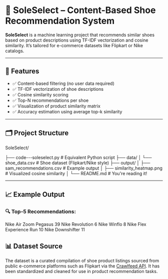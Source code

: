 # 👟 SoleSelect – Content-Based Shoe Recommendation System

**SoleSelect** is a machine learning project that recommends similar shoes based on product descriptions using TF-IDF vectorization and cosine similarity. It’s tailored for e-commerce datasets like Flipkart or Nike catalogs.

---

## 🚀 Features

- ✅ Content-based filtering (no user data required)
- ✅ TF-IDF vectorization of shoe descriptions
- ✅ Cosine similarity scoring
- ✅ Top-N recommendations per shoe
- ✅ Visualization of product similarity matrix
- ✅ Accuracy estimation using average top-k similarity

---

## 🗂️ Project Structure
SoleSelect/
 
├── code---soleselect.py # Equivalent Python script
├── data/
│ └── shoe_data.csv # Shoe dataset (Flipkart/Nike style)
├── output/
│ ├── sam_recommendations.csv # Example output
│ ├── similarity_heatmap.png # Visualized cosine similarity
│ 
└── README.md # You're reading it!


---

## 📈 Example Output

### 🔍 Top-5 Recommendations:

Nike Air Zoom Pegasus 39
Nike Revolution 6
Nike Winflo 8
Nike Flex Experience Run 10
Nike Downshifter 11


## 📊 Dataset Source

The dataset is a curated compilation of shoe product listings sourced from public e-commerce platforms such as Flipkart via the [Crawlfeed API](https://www.crawlfeed.com/). It has been standardized and cleaned for use in product recommendation tasks.
